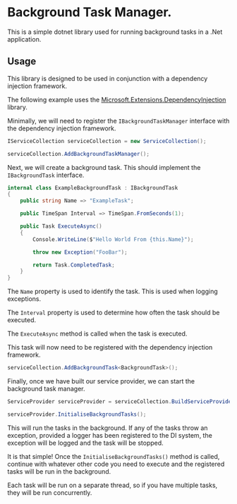 # Background Task Manager.

This is a simple dotnet library used for running background tasks in a .Net application.

## Usage

This library is designed to be used in conjunction with a dependency injection framework.

The following example uses the [Microsoft.Extensions.DependencyInjection](https://www.nuget.org/packages/Microsoft.Extensions.DependencyInjection/) library.

Minimally, we will need to register the `IBackgroundTaskManager` interface with the dependency injection framework.

```csharp
IServiceCollection serviceCollection = new ServiceCollection();

serviceCollection.AddBackgroundTaskManager();
```

Next, we will create a background task. This should implement the `IBackgroundTask` interface.

```csharp
internal class ExampleBackgroundTask : IBackgroundTask
{
    public string Name => "ExampleTask";

    public TimeSpan Interval => TimeSpan.FromSeconds(1);

    public Task ExecuteAsync()
    {
        Console.WriteLine($"Hello World From {this.Name}");

        throw new Exception("FooBar");

        return Task.CompletedTask;
    }
}
```

The `Name` property is used to identify the task. This is used when logging exceptions.

The `Interval` property is used to determine how often the task should be executed.

The `ExecuteAsync` method is called when the task is executed.

This task will now need to be registered with the dependency injection framework.

```csharp
serviceCollection.AddBackgroundTask<BackgroundTask>();
```

Finally, once we have built our service provider, we can start the background task manager.

```csharp
ServiceProvider serviceProvider = serviceCollection.BuildServiceProvider();

serviceProvider.InitialiseBackgroundTasks();
```

This will run the tasks in the background. 
If any of the tasks throw an exception, provided a logger has been registered to the DI system, the exception will be logged and the task will be stopped.

It is that simple! Once the `InitialiseBackgroundTasks()` method is called, continue with whatever other code you need to execute and the registered tasks will be run in the background.

Each task will be run on a separate thread, so if you have multiple tasks, they will be run concurrently.